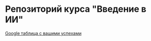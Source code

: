 # Репозиторий курса "Введение в ИИ"
[Google таблица с вашими успехами](https://docs.google.com/spreadsheets/d/1k2MYXEp_OVQrink_XRC1PwoM0ZuNMeNz4VTWY7cI3hE/edit?usp=sharing)
